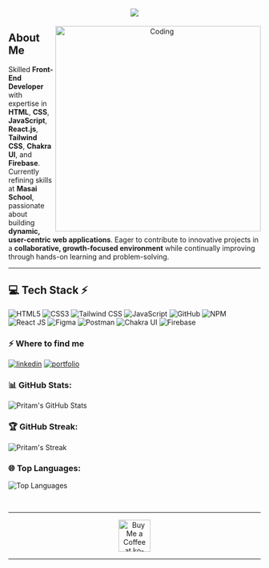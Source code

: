 <h1 align="center">
    <img src="https://readme-typing-svg.herokuapp.com/?font=Righteous&size=35&center=true&vCenter=true&width=500&height=70&duration=4000&lines=Hi+There!+👋;+I'm+Pritam!;+I'm+Passionate+Frontend+Developer!" />
</h1>

<p align="center">
  <img align="right" alt="Coding" width="410" src="https://cdn.dribbble.com/users/1162077/screenshots/3848914/programmer.gif">
</p>

## About Me

Skilled **Front-End Developer** with expertise in **HTML**, **CSS**, **JavaScript**, **React.js**, **Tailwind CSS**, **Chakra UI**, and **Firebase**. Currently refining skills at **Masai School**, passionate about building **dynamic, user-centric web applications**. Eager to contribute to innovative projects in a **collaborative, growth-focused environment** while continually improving through hands-on learning and problem-solving.




---

## 💻 Tech Stack ⚡

![HTML5](https://img.shields.io/badge/html5-%23E34F26.svg?style=for-the-badge&logo=html5&logoColor=white)
![CSS3](https://img.shields.io/badge/css3-%231572B6.svg?style=for-the-badge&logo=css3&logoColor=white)
![Tailwind CSS](https://img.shields.io/badge/tailwindcss-%2338B2AC.svg?style=for-the-badge&logo=tailwindcss&logoColor=white)
![JavaScript](https://img.shields.io/badge/javascript-%23323330.svg?style=for-the-badge&logo=javascript&logoColor=%23F7DF1E)
![GitHub](https://img.shields.io/badge/github-%23121011.svg?style=for-the-badge&logo=github&logoColor=white)
![NPM](https://img.shields.io/badge/npm-%23CB3837.svg?style=for-the-badge&logo=npm&logoColor=white)
![React JS](https://img.shields.io/badge/react-%2320232a.svg?style=for-the-badge&logo=react&logoColor=%2361DAFB)
![Figma](https://img.shields.io/badge/figma-%23F24E1E.svg?style=for-the-badge&logo=figma&logoColor=white)
![Postman](https://img.shields.io/badge/Postman-FF6C37?style=for-the-badge&logo=postman&logoColor=white)
![Chakra UI](https://img.shields.io/badge/Chakra_UI-%233F4955.svg?style=for-the-badge&logo=chakra-ui&logoColor=white)
![Firebase](https://img.shields.io/badge/firebase-%23FFCA28.svg?style=for-the-badge&logo=firebase&logoColor=white)







### ⚡️ Where to find me

<p>
  <a target="_blank" href="https://www.linkedin.com/in/pritam-verma-45830328b/" style="display: inline-block;">
    <img src="https://img.shields.io/badge/linkedin-logo?style=for-the-badge&logo=linkedin&logoColor=white&color=%230a77b6" alt="linkedin" />
  </a>
     <a target="_blank" href="https://your-portfolio-link.com" style="display: inline-block;">
    <img src="https://img.shields.io/badge/portfolio-logo?style=for-the-badge&logo=portfolio&logoColor=white&color=%230a77b6" alt="portfolio" />
  </a>
</p>





### 📊 GitHub Stats:

![Pritam's GitHub Stats](https://github-readme-stats.vercel.app/api?username=PRITAMALWAR&theme=dark&hide_border=false&include_all_commits=false&count_private=false)



### 🏆 GitHub Streak:

![Pritam's Streak](https://github-readme-streak-stats.herokuapp.com/?user=PRITAMALWAR&theme=dark&hide_border=false)



### 🌐 Top Languages:

![Top Languages](https://github-readme-stats.vercel.app/api/top-langs/?username=PRITAMALWAR&theme=dark&hide_border=false&include_all_commits=false&count_private=false&layout=compact)

<br/>

<hr/>
<div align="center">
<a href='https://ko-fi.com/V7V4RAK9C' target='_blank'><img height='64' style='border:0px;height:64px;' src='https://storage.ko-fi.com/cdn/kofi1.png?v=3' border='0' alt='Buy Me a Coffee at ko-fi.com' /></a>
</div>

<hr/>






